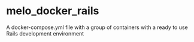 # melo_docker_rails
A docker-compose.yml file with a group of containers with a ready to use Rails development environment
